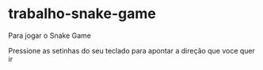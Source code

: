 # trabalho-snake-game
Para jogar o Snake Game 

Pressione as setinhas do seu teclado para apontar a direção que voce quer ir
